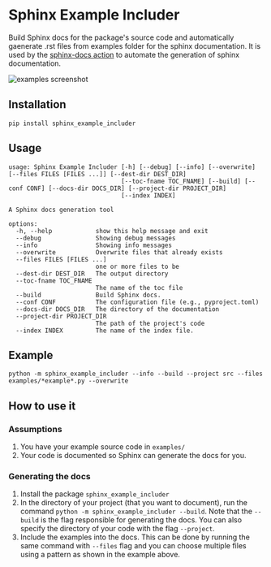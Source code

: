 # Sphinx Example Includer


Build Sphinx docs for the package's source code and 
automatically gaenerate .rst files from examples folder for the sphinx documentation. It is used by the 
[sphinx-docs action](https://github.com/marketplace/actions/sphinx-docs) to automate
the generation of sphinx documentation.

![examples screenshot](https://github.com/ahmad88me/sphinx_example_includer/blob/main/examples-screenshot.png?raw=true)
## Installation
```
pip install sphinx_example_includer
```

## Usage
```
usage: Sphinx Example Includer [-h] [--debug] [--info] [--overwrite] [--files FILES [FILES ...]] [--dest-dir DEST_DIR]
                               [--toc-fname TOC_FNAME] [--build] [--conf CONF] [--docs-dir DOCS_DIR] [--project-dir PROJECT_DIR]
                               [--index INDEX]

A Sphinx docs generation tool

options:
  -h, --help            show this help message and exit
  --debug               Showing debug messages
  --info                Showing info messages
  --overwrite           Overwrite files that already exists
  --files FILES [FILES ...]
                        one or more files to be
  --dest-dir DEST_DIR   The output directory
  --toc-fname TOC_FNAME
                        The name of the toc file
  --build               Build Sphinx docs.
  --conf CONF           The configuration file (e.g., pyproject.toml)
  --docs-dir DOCS_DIR   The directory of the documentation
  --project-dir PROJECT_DIR
                        The path of the project's code
  --index INDEX         The name of the index file.

```

## Example
```
python -m sphinx_example_includer --info --build --project src --files examples/*example*.py --overwrite
```

## How to use it

### Assumptions
1. You have your example source code in `examples/`
2. Your code is documented so Sphinx can generate the docs for you.

### Generating the docs
1. Install the package `sphinx_example_includer`
2. In the directory of your project (that you want to document), run the command 
`python -m sphinx_example_includer --build`. Note that the `--build` is the flag responsible for generating 
the docs. You can also specify the directory of your code with the flag `--project`.
3. Include the examples into the docs. This can be done by running the same command with 
`--files` flag and you can choose multiple files using a pattern as shown in the example above.
